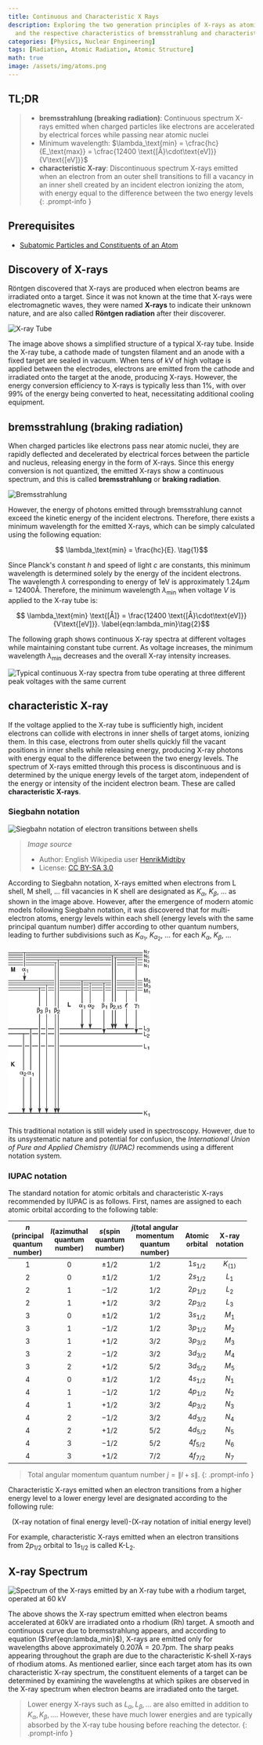 ```yaml
---
title: Continuous and Characteristic X Rays
description: Exploring the two generation principles of X-rays as atomic radiation,
  and the respective characteristics of bremsstrahlung and characteristic X-rays.
categories: [Physics, Nuclear Engineering]
tags: [Radiation, Atomic Radiation, Atomic Structure]
math: true
image: /assets/img/atoms.png
---
```

## TL;DR
> - **bremsstrahlung (breaking radiation)**: Continuous spectrum X-rays emitted when charged particles like electrons are accelerated by electrical forces while passing near atomic nuclei
> - Minimum wavelength: $\lambda_\text{min} = \cfrac{hc}{E_\text{max}} = \cfrac{12400 \text{[Å}\cdot\text{eV]}}{V\text{[eV]}}$
> - **characteristic X-ray**: Discontinuous spectrum X-rays emitted when an electron from an outer shell transitions to fill a vacancy in an inner shell created by an incident electron ionizing the atom, with energy equal to the difference between the two energy levels
{: .prompt-info }

## Prerequisites
- [Subatomic Particles and Constituents of an Atom](/posts/constituents-of-an-atom/)

## Discovery of X-rays
Röntgen discovered that X-rays are produced when electron beams are irradiated onto a target. Since it was not known at the time that X-rays were electromagnetic waves, they were named **X-rays** to indicate their unknown nature, and are also called **Röntgen radiation** after their discoverer.

![X-ray Tube](https://upload.wikimedia.org/wikipedia/commons/7/72/WaterCooledXrayTube.svg)

The image above shows a simplified structure of a typical X-ray tube. Inside the X-ray tube, a cathode made of tungsten filament and an anode with a fixed target are sealed in vacuum. When tens of kV of high voltage is applied between the electrodes, electrons are emitted from the cathode and irradiated onto the target at the anode, producing X-rays. However, the energy conversion efficiency to X-rays is typically less than 1%, with over 99% of the energy being converted to heat, necessitating additional cooling equipment.

## bremsstrahlung (braking radiation)
When charged particles like electrons pass near atomic nuclei, they are rapidly deflected and decelerated by electrical forces between the particle and nucleus, releasing energy in the form of X-rays. Since this energy conversion is not quantized, the emitted X-rays show a continuous spectrum, and this is called **bremsstrahlung** or **braking radiation**.

![Bremsstrahlung](https://upload.wikimedia.org/wikipedia/commons/1/1e/Bremsstrahlung.svg)

However, the energy of photons emitted through bremsstrahlung cannot exceed the kinetic energy of the incident electrons. Therefore, there exists a minimum wavelength for the emitted X-rays, which can be simply calculated using the following equation:

$$ \lambda_\text{min} = \frac{hc}{E}. \tag{1}$$

Since Planck's constant $h$ and speed of light $c$ are constants, this minimum wavelength is determined solely by the energy of the incident electrons. The wavelength $\lambda$ corresponding to energy of $1\text{eV}$ is approximately $1.24 \mu\text{m}=12400\text{Å}$. Therefore, the minimum wavelength $\lambda_\text{min}$ when voltage $V$ is applied to the X-ray tube is:

$$ \lambda_\text{min} \text{[Å]} = \frac{12400 \text{[Å}\cdot\text{eV]}}{V\text{[eV]}}. \label{eqn:lambda_min}\tag{2}$$

The following graph shows continuous X-ray spectra at different voltages while maintaining constant tube current. As voltage increases, the minimum wavelength $\lambda_{\text{min}}$ decreases and the overall X-ray intensity increases.

![Typical continuous X-ray spectra from tube operating
at three different peak voltages with the same current](/assets/img/continuous-and-characteristic-x-rays/bremsstrahlung.png)

## characteristic X-ray
If the voltage applied to the X-ray tube is sufficiently high, incident electrons can collide with electrons in inner shells of target atoms, ionizing them. In this case, electrons from outer shells quickly fill the vacant positions in inner shells while releasing energy, producing X-ray photons with energy equal to the difference between the two energy levels. The spectrum of X-rays emitted through this process is discontinuous and is determined by the unique energy levels of the target atom, independent of the energy or intensity of the incident electron beam. These are called **characteristic X-rays**.

### Siegbahn notation

![Siegbahn notation of electron transitions between shells](https://upload.wikimedia.org/wikipedia/commons/f/f6/CharacteristicRadiation.svg)
> *Image source*
> - Author: English Wikipedia user [HenrikMidtiby](https://en.wikipedia.org/wiki/User:HenrikMidtiby)
> - License: [CC BY-SA 3.0](https://creativecommons.org/licenses/by-sa/3.0/)

According to Siegbahn notation, X-rays emitted when electrons from L shell, M shell, ... fill vacancies in K shell are designated as $K_\alpha$, $K_\beta$, ... as shown in the image above. However, after the emergence of modern atomic models following Siegbahn notation, it was discovered that for multi-electron atoms, energy levels within each shell (energy levels with the same principal quantum number) differ according to other quantum numbers, leading to further subdivisions such as $K_{\alpha_1}$, $K_{\alpha_2}$, ... for each $K_\alpha$, $K_\beta$, ...

![Siegbahn notation](/assets/img/continuous-and-characteristic-x-rays/siegbahn-notation.png)

This traditional notation is still widely used in spectroscopy. However, due to its unsystematic nature and potential for confusion, the *International Union of Pure and Applied Chemistry (IUPAC)* recommends using a different notation system.

### IUPAC notation
The standard notation for atomic orbitals and characteristic X-rays recommended by IUPAC is as follows.
First, names are assigned to each atomic orbital according to the following table:

| $n$<br>(principal <br>quantum <br>number) | $l$(azimuthal <br>quantum <br>number) | $s$(spin <br>quantum <br>number) | $j$(total angular <br>momentum <br>quantum <br>number) | Atomic <br>orbital | X-ray <br>notation |
| :---: | :---: | :---: | :---: | :---: | :---: |
| $1$ | $0$ | $\pm1/2$ | $1/2$ | $1s_{1/2}$ | $K_{(1)}$ |
| $2$ | $0$ | $\pm1/2$ | $1/2$ | $2s_{1/2}$ | $L_1$ |
| $2$ | $1$ | $-1/2$ | $1/2$ | $2p_{1/2}$ | $L_2$ |
| $2$ | $1$ | $+1/2$ | $3/2$ | $2p_{3/2}$ | $L_3$ |
| $3$ | $0$ | $\pm1/2$ | $1/2$ | $3s_{1/2}$ | $M_1$ |
| $3$ | $1$ | $-1/2$ | $1/2$ | $3p_{1/2}$ | $M_2$ |
| $3$ | $1$ | $+1/2$ | $3/2$ | $3p_{3/2}$ | $M_3$ |
| $3$ | $2$ | $-1/2$ | $3/2$ | $3d_{3/2}$ | $M_4$ |
| $3$ | $2$ | $+1/2$ | $5/2$ | $3d_{5/2}$ | $M_5$ |
| $4$ | $0$ | $\pm1/2$ | $1/2$ | $4s_{1/2}$ | $N_1$ |
| $4$ | $1$ | $-1/2$ | $1/2$ | $4p_{1/2}$ | $N_2$ |
| $4$ | $1$ | $+1/2$ | $3/2$ | $4p_{3/2}$ | $N_3$ |
| $4$ | $2$ | $-1/2$ | $3/2$ | $4d_{3/2}$ | $N_4$ |
| $4$ | $2$ | $+1/2$ | $5/2$ | $4d_{5/2}$ | $N_5$ |
| $4$ | $3$ | $-1/2$ | $5/2$ | $4f_{5/2}$ | $N_6$ |
| $4$ | $3$ | $+1/2$ | $7/2$ | $4f_{7/2}$ | $N_7$ |

> Total angular momentum quantum number $j=\|l+s\|$.
{: .prompt-info }

Characteristic X-rays emitted when an electron transitions from a higher energy level to a lower energy level are designated according to the following rule:

$$ \text{(X-ray notation of final energy level)-(X-ray notation of initial energy level)} $$

For example, characteristic X-rays emitted when an electron transitions from $2p_{1/2}$ orbital to $1s_{1/2}$ is called $\text{K-L}_2$.

## X-ray Spectrum

![Spectrum of the X-rays emitted by an X-ray tube with a rhodium target, operated at 60 kV](https://upload.wikimedia.org/wikipedia/commons/2/23/TubeSpectrum-en.svg)

The above shows the X-ray spectrum emitted when electron beams accelerated at 60kV are irradiated onto a rhodium (Rh) target. A smooth and continuous curve due to bremsstrahlung appears, and according to equation ($\ref{eqn:lambda_min}$), X-rays are emitted only for wavelengths above approximately $0.207\text{Å} = 20.7\text{pm}$. The sharp peaks appearing throughout the graph are due to the characteristic K-shell X-rays of rhodium atoms. As mentioned earlier, since each target atom has its own characteristic X-ray spectrum, the constituent elements of a target can be determined by examining the wavelengths at which spikes are observed in the X-ray spectrum when electron beams are irradiated onto the target.

> Lower energy X-rays such as $L_\alpha, L_\beta, \dots$ are also emitted in addition to $K_\alpha, K_\beta, \dots$. However, these have much lower energies and are typically absorbed by the X-ray tube housing before reaching the detector.
{: .prompt-info }
